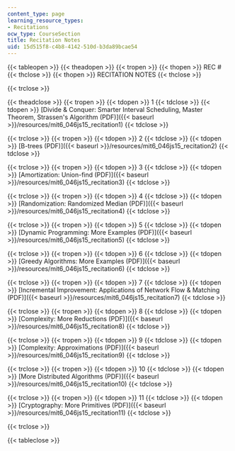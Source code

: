 ```yaml
---
content_type: page
learning_resource_types:
- Recitations
ocw_type: CourseSection
title: Recitation Notes
uid: 15d515f8-c4b8-4142-510d-b3da89bcae54
---
```


{{< tableopen >}}
{{< theadopen >}}
{{< tropen >}}
{{< thopen >}}
REC #
{{< thclose >}}
{{< thopen >}}
RECITATION NOTES
{{< thclose >}}

{{< trclose >}}

{{< theadclose >}}
{{< tropen >}}
{{< tdopen >}}
1
{{< tdclose >}}
{{< tdopen >}}
[Divide & Conquer: Smarter Interval Scheduling, Master Theorem, Strassen's Algorithm (PDF)]({{< baseurl >}}/resources/mit6_046js15_recitation1)
{{< tdclose >}}

{{< trclose >}}
{{< tropen >}}
{{< tdopen >}}
2
{{< tdclose >}}
{{< tdopen >}}
[B-trees (PDF)]({{< baseurl >}}/resources/mit6_046js15_recitation2)
{{< tdclose >}}

{{< trclose >}}
{{< tropen >}}
{{< tdopen >}}
3
{{< tdclose >}}
{{< tdopen >}}
[Amortization: Union-find (PDF)]({{< baseurl >}}/resources/mit6_046js15_recitation3)
{{< tdclose >}}

{{< trclose >}}
{{< tropen >}}
{{< tdopen >}}
4
{{< tdclose >}}
{{< tdopen >}}
[Randomization: Randomized Median (PDF)]({{< baseurl >}}/resources/mit6_046js15_recitation4)
{{< tdclose >}}

{{< trclose >}}
{{< tropen >}}
{{< tdopen >}}
5
{{< tdclose >}}
{{< tdopen >}}
[Dynamic Programming: More Examples (PDF)]({{< baseurl >}}/resources/mit6_046js15_recitation5)
{{< tdclose >}}

{{< trclose >}}
{{< tropen >}}
{{< tdopen >}}
6
{{< tdclose >}}
{{< tdopen >}}
[Greedy Algorithms: More Examples (PDF)]({{< baseurl >}}/resources/mit6_046js15_recitation6)
{{< tdclose >}}

{{< trclose >}}
{{< tropen >}}
{{< tdopen >}}
7
{{< tdclose >}}
{{< tdopen >}}
[Incremental Improvement: Applications of Network Flow & Matching (PDF)]({{< baseurl >}}/resources/mit6_046js15_recitation7)
{{< tdclose >}}

{{< trclose >}}
{{< tropen >}}
{{< tdopen >}}
8
{{< tdclose >}}
{{< tdopen >}}
[Complexity: More Reductions (PDF)]({{< baseurl >}}/resources/mit6_046js15_recitation8)
{{< tdclose >}}

{{< trclose >}}
{{< tropen >}}
{{< tdopen >}}
9
{{< tdclose >}}
{{< tdopen >}}
[Complexity: Approximations (PDF)]({{< baseurl >}}/resources/mit6_046js15_recitation9)
{{< tdclose >}}

{{< trclose >}}
{{< tropen >}}
{{< tdopen >}}
10
{{< tdclose >}}
{{< tdopen >}}
[More Distributed Algorithms (PDF)]({{< baseurl >}}/resources/mit6_046js15_recitation10)
{{< tdclose >}}

{{< trclose >}}
{{< tropen >}}
{{< tdopen >}}
11
{{< tdclose >}}
{{< tdopen >}}
[Cryptography: More Primitives (PDF)]({{< baseurl >}}/resources/mit6_046js15_recitation11)
{{< tdclose >}}

{{< trclose >}}

{{< tableclose >}}